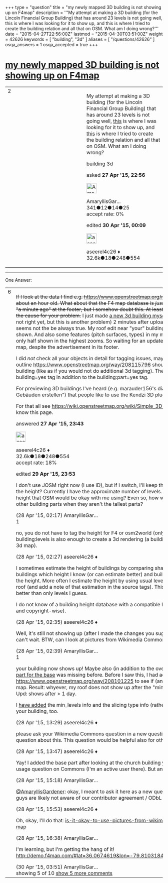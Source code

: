 +++
type = "question"
title = "my newly mapped 3D building is not showing up on F4map"
description = '''My attempt at making a 3D building (for the Lincoln Financial Group Building) that has around 23 levels is not going well, this is where I was looking for it to show up, and this is where I tried to create the building relation and all that on OSM. What am I doing wrong?'''
date = "2015-04-27T22:56:00Z"
lastmod = "2015-04-30T03:51:00Z"
weight = 42626
keywords = [ "building", "3d" ]
aliases = [ "/questions/42626" ]
osqa_answers = 1
osqa_accepted = true
+++

<div class="headNormal">

# [my newly mapped 3D building is not showing up on F4map](/questions/42626/my-newly-mapped-3d-building-is-not-showing-up-on-f4map)

</div>

<div id="main-body">

<div id="askform">

<table id="question-table" style="width:100%;">
<colgroup>
<col style="width: 50%" />
<col style="width: 50%" />
</colgroup>
<tbody>
<tr>
<td style="width: 30px; vertical-align: top"><div class="vote-buttons">
<span id="post-42626-upvote" class="ajax-command post-vote up" rel="nofollow" title="I like this post (click again to cancel)"> </span>
<div id="post-42626-score" class="post-score" title="current number of votes">
2
</div>
<span id="post-42626-downvote" class="ajax-command post-vote down" rel="nofollow" title="I dont like this post (click again to cancel)"> </span> <span id="favorite-mark" class="ajax-command favorite-mark" rel="nofollow" title="mark/unmark this question as favorite (click again to cancel)"> </span>
<div id="favorite-count" class="favorite-count">
&#10;</div>
</div></td>
<td><div id="item-right">
<div class="question-body">
<p>My attempt at making a 3D building (for the Lincoln Financial Group Building) that has around 23 levels is not going well, <a href="http://demo.f4map.com/#lat=36.0728278&amp;lon=-79.7907980&amp;zoom=18">this</a> is where I was looking for it to show up, and <a href="https://www.openstreetmap.org/edit#map=20/36.07285/-79.79084">this</a> is where I tried to create the building relation and all that on OSM. What am I doing wrong?</p>
</div>
<div id="question-tags" class="tags-container tags">
<span class="post-tag tag-link-building" rel="tag" title="see questions tagged &#39;building&#39;">building</span> <span class="post-tag tag-link-3d" rel="tag" title="see questions tagged &#39;3d&#39;">3d</span>
</div>
<div id="question-controls" class="post-controls">
&#10;</div>
<div class="post-update-info-container">
<div class="post-update-info post-update-info-user">
<p>asked <strong>27 Apr '15, 22:56</strong></p>
<img src="https://secure.gravatar.com/avatar/500d1cf90bf7d1402320bd860264bed6?s=32&amp;d=identicon&amp;r=g" class="gravatar" width="32" height="32" alt="AmaryllisGardener&#39;s gravatar image" />
<p><span>AmaryllisGar...</span><br />
<span class="score" title="341 reputation points">341</span><span title="12 badges"><span class="badge1">●</span><span class="badgecount">12</span></span><span title="14 badges"><span class="silver">●</span><span class="badgecount">14</span></span><span title="25 badges"><span class="bronze">●</span><span class="badgecount">25</span></span><br />
<span class="accept_rate" title="Rate of the user&#39;s accepted answers">accept rate:</span> <span title="AmaryllisGardener has no accepted answers">0%</span></p>
</div>
<div class="post-update-info post-update-info-edited">
<p><span> edited <strong>30 Apr '15, 00:09</strong> </span></p>
<img src="https://secure.gravatar.com/avatar/66f0dc05b44574e3894be07b0b37cf37?s=32&amp;d=identicon&amp;r=g" class="gravatar" width="32" height="32" alt="aseerel4c26&#39;s gravatar image" />
<p><span>aseerel4c26 ♦</span><br />
<span class="score" title="32615 reputation points"><span>32.6k</span></span><span title="18 badges"><span class="badge1">●</span><span class="badgecount">18</span></span><span title="248 badges"><span class="silver">●</span><span class="badgecount">248</span></span><span title="554 badges"><span class="bronze">●</span><span class="badgecount">554</span></span></p>
</div>
</div>
<div id="comments-container-42626" class="comments-container">
&#10;</div>
<div id="comment-tools-42626" class="comment-tools">
&#10;</div>
<div class="clear">
&#10;</div>
<div id="comment-42626-form-container" class="comment-form-container">
&#10;</div>
<div class="clear">
&#10;</div>
</div></td>
</tr>
</tbody>
</table>

------------------------------------------------------------------------

<div class="tabBar">

<span id="sort-top"></span>

<div class="headQuestions">

One Answer:

</div>

</div>

<span id="42628"></span>

<div id="answer-container-42628" class="answer accepted-answer">

<table style="width:100%;">
<colgroup>
<col style="width: 50%" />
<col style="width: 50%" />
</colgroup>
<tbody>
<tr>
<td style="width: 30px; vertical-align: top"><div class="vote-buttons">
<span id="post-42628-upvote" class="ajax-command post-vote up" rel="nofollow" title="I like this post (click again to cancel)"> </span>
<div id="post-42628-score" class="post-score" title="current number of votes">
6
</div>
<span id="post-42628-downvote" class="ajax-command post-vote down" rel="nofollow" title="I dont like this post (click again to cancel)"> </span> <span class="accept-answer on" rel="nofollow" title="AmaryllisGardener has selected this answer as the correct answer"> </span>
</div></td>
<td><div class="item-right">
<div class="answer-body">
<p><del>If I look at the data I find e.g. <a href="https://www.openstreetmap.org/relation/4843171/history">https://www.openstreetmap.org/relation/4843171/history</a> which is about an hour old. What about that the F4 map database is <em>just not updated?</em> Yes, I know, it says "a minute ago" at the footer, but I somehow doubt this. At least it would be possible that this is the cause for your problem.</del> I just made <a href="https://www.openstreetmap.org/relation/4843511">a new 3d building myself</a>, and it is <a href="https://demo.f4map.com/#lat=50.0115365&amp;lon=8.7778339&amp;zoom=21&amp;camera.theta=47.865&amp;camera.phi=-67.895">visible</a> (just the roof is not right yet, but this is another problem) 2 minutes after uploading in the F4map! However, this seems not the be always true. My roof edit near "your" building took more than one day to be shown. And also some features (pitch surfaces, types) in my mapping area are, after one day, only half shown in the highest zooms. So waiting for an update seems to be an issue with F4 map, despite the advertisement in its footer.</p>
<p>I did <em>not</em> check all your objects in detail for tagging issues, maybe tomorrow … Just a bit: The outline <a href="https://www.openstreetmap.org/way/208115796">https://www.openstreetmap.org/way/208115796</a> <span>should get</span> the levels of the overall building (like as if you would not do additional 3d tagging). The building parts should not have a building=yes tag in addition to the building:part=yes tag.</p>
<p>For previewing 3D buildings I've heard (e.g. marauder156's diary entry "<span>3D Modelle von Gebäuden erstellen</span>") that people like to use the <span>Kendzi 3D</span> plugin in JOSM.</p>
<p>For that all see <a href="https://wiki.openstreetmap.org/wiki/Simple_3D_Buildings">https://wiki.openstreetmap.org/wiki/Simple_3D_Buildings</a> in case you did not know this page.</p>
</div>
<div class="answer-controls post-controls">
&#10;</div>
<div class="post-update-info-container">
<div class="post-update-info post-update-info-user">
<p>answered <strong>27 Apr '15, 23:43</strong></p>
<img src="https://secure.gravatar.com/avatar/66f0dc05b44574e3894be07b0b37cf37?s=32&amp;d=identicon&amp;r=g" class="gravatar" width="32" height="32" alt="aseerel4c26&#39;s gravatar image" />
<p><span>aseerel4c26 ♦</span><br />
<span class="score" title="32615 reputation points"><span>32.6k</span></span><span title="18 badges"><span class="badge1">●</span><span class="badgecount">18</span></span><span title="248 badges"><span class="silver">●</span><span class="badgecount">248</span></span><span title="554 badges"><span class="bronze">●</span><span class="badgecount">554</span></span><br />
<span class="accept_rate" title="Rate of the user&#39;s accepted answers">accept rate:</span> <span title="aseerel4c26 has 169 accepted answers">18%</span></p>
</div>
<div class="post-update-info post-update-info-edited">
<p><span> edited <strong>29 Apr '15, 23:53</strong> </span></p>
</div>
</div>
<div id="comments-container-42628" class="comments-container">
<span id="42632"></span>
<div id="comment-42632" class="comment">
<div id="post-42632-score" class="comment-score">
&#10;</div>
<div class="comment-text">
<p>I don't use JOSM right now (I use iD), but if I switch, I'll keep that plugin in mind. Do I have to list the height? Currently I have the approximate number of levels. Is there a place that lists building height that OSM would be okay with me using? Even so, how would I know the height of the other building parts when they aren't the tallest parts?</p>
</div>
<div id="comment-42632-info" class="comment-info">
<span class="comment-age">(28 Apr '15, 02:17)</span> <span class="comment-user userinfo">AmaryllisGar...</span>
</div>
</div>
<span id="42633"></span>
<div id="comment-42633" class="comment">
<div id="post-42633-score" class="comment-score">
1
</div>
<div class="comment-text">
<p>no, you do not have to tag the height for F4 or <span>osm2world</span> (only D, A, CH). Only the building:levels is also enough to create a 3d rendering (a building with non default height in the 3d map).</p>
</div>
<div id="comment-42633-info" class="comment-info">
<span class="comment-age">(28 Apr '15, 02:27)</span> <span class="comment-user userinfo">aseerel4c26 ♦</span>
</div>
</div>
<span id="42634"></span>
<div id="comment-42634" class="comment">
<div id="post-42634-score" class="comment-score">
&#10;</div>
<div class="comment-text">
<p>I sometimes estimate the height of buildings by comparing shadow lengths on bing of nearby buildings which height I know (or can estimate better) and buildings of which I want to estimate the height. More often I estimate the height by using usual level heights and the level count + roof (and add a note of that estimation in the source tags). This last one is not really that much better than only levels I guess.</p>
<p>I do not know of a building height database with a compatible license and not doubtful data (fact and copyright-wise).</p>
</div>
<div id="comment-42634-info" class="comment-info">
<span class="comment-age">(28 Apr '15, 02:35)</span> <span class="comment-user userinfo">aseerel4c26 ♦</span>
</div>
</div>
<span id="42635"></span>
<div id="comment-42635" class="comment">
<div id="post-42635-score" class="comment-score">
&#10;</div>
<div class="comment-text">
<p>Well, it's still not showing up (after I made the changes you suggested), but it's nothing that can't wait. BTW, can I look at pictures from Wikimedia Commons to help me map?</p>
</div>
<div id="comment-42635-info" class="comment-info">
<span class="comment-age">(28 Apr '15, 02:39)</span> <span class="comment-user userinfo">AmaryllisGar...</span>
</div>
</div>
<span id="42636"></span>
<div id="comment-42636" class="comment">
<div id="post-42636-score" class="comment-score">
1
</div>
<div class="comment-text">
<p>your building now shows up! Maybe also (in addition to the overall levels) because the <a href="https://www.openstreetmap.org/way/341077770">building part for the base</a> was missing before. Before I saw this, I had added a roof to <a href="https://www.openstreetmap.org/way/208101225">https://www.openstreetmap.org/way/208101225</a> to see if (and when) this is shown on the F4 map. Result: whyever, my roof does not show up after the "minutes" indicated in the footer … Upd: shows after &gt; 1 day.</p>
<p>I <a href="https://www.openstreetmap.org/changeset/30580053">have added</a> the min_levels info and the slicing type info (rather informative for the mapper) to your building, too.</p>
</div>
<div id="comment-42636-info" class="comment-info">
<span class="comment-age">(28 Apr '15, 13:29)</span> <span class="comment-user userinfo">aseerel4c26 ♦</span>
</div>
</div>
<span id="42637"></span>
<div id="comment-42637" class="comment not_top_scorer">
<div id="post-42637-score" class="comment-score">
&#10;</div>
<div class="comment-text">
<p>please ask your Wikimedia Commons question in a new question if you cannot find an older question about this. This question would be helpful also for others.</p>
</div>
<div id="comment-42637-info" class="comment-info">
<span class="comment-age">(28 Apr '15, 13:47)</span> <span class="comment-user userinfo">aseerel4c26 ♦</span>
</div>
</div>
<span id="42641"></span>
<div id="comment-42641" class="comment not_top_scorer">
<div id="post-42641-score" class="comment-score">
&#10;</div>
<div class="comment-text">
<p>Yay! I added the base part after looking at the church building you mapped. I will ask the picture usage question on Commons (I'm an active user there). But anyway, thanks, you're the best!</p>
</div>
<div id="comment-42641-info" class="comment-info">
<span class="comment-age">(28 Apr '15, 15:18)</span> <span class="comment-user userinfo">AmaryllisGar...</span>
</div>
</div>
<span id="42642"></span>
<div id="comment-42642" class="comment not_top_scorer">
<div id="post-42642-score" class="comment-score">
&#10;</div>
<div class="comment-text">
<p><a href="https://help.openstreetmap.org/users/10740/amaryllisgardener">@AmaryllisGardener</a>: okay, I meant to ask it here as a new question. The Wikimedia Commons guys are likely not aware of our contributor agreement / ODbL requirements.</p>
</div>
<div id="comment-42642-info" class="comment-info">
<span class="comment-age">(28 Apr '15, 15:53)</span> <span class="comment-user userinfo">aseerel4c26 ♦</span>
</div>
</div>
<span id="42643"></span>
<div id="comment-42643" class="comment not_top_scorer">
<div id="post-42643-score" class="comment-score">
&#10;</div>
<div class="comment-text">
<p>Oh, okay, I'll do that: <a href="/questions/42644/">is-it-okay-to-use-pictures-from-wikimedia-commons-to-help-me-map</a></p>
</div>
<div id="comment-42643-info" class="comment-info">
<span class="comment-age">(28 Apr '15, 16:38)</span> <span class="comment-user userinfo">AmaryllisGar...</span>
</div>
</div>
<span id="42720"></span>
<div id="comment-42720" class="comment not_top_scorer">
<div id="post-42720-score" class="comment-score">
&#10;</div>
<div class="comment-text">
<p>I'm learning, but I'm getting the hang of it! <a href="http://demo.f4map.com/#lat=36.0674619&amp;lon=-79.8103184&amp;zoom=21&amp;camera.phi=-59.759">http://demo.f4map.com/#lat=36.0674619&amp;lon=-79.8103184&amp;zoom=21&amp;camera.phi=-59.759</a></p>
</div>
<div id="comment-42720-info" class="comment-info">
<span class="comment-age">(30 Apr '15, 03:51)</span> <span class="comment-user userinfo">AmaryllisGar...</span>
</div>
</div>
</div>
<div id="comment-tools-42628" class="comment-tools">
<span class="comments-showing"> showing 5 of 10 </span> <a href="#" class="show-all-comments-link">show 5 more comments</a>
</div>
<div class="clear">
&#10;</div>
<div id="comment-42628-form-container" class="comment-form-container">
&#10;</div>
<div class="clear">
&#10;</div>
</div></td>
</tr>
</tbody>
</table>

</div>

<div class="paginator-container-left">

</div>

</div>

</div>

